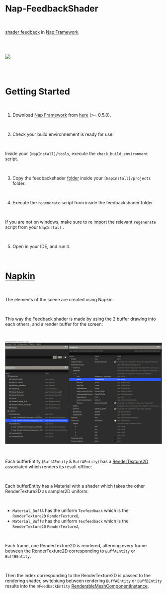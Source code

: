 # Nap-FeedbackShader

<br>

[shader feedback](https://www.shadertoy.com/view/3dsBRl) in [Nap Framework](https://www.napframework.com/)


<br>
<br>

![.](./Assets/imgs/fffffeedback.gif)


<br>
<br>


# Getting Started

<br>

1) Download [Nap Framework](https://www.napframework.com/) from [here](https://github.com/napframework/nap/releases) (>= 0.5.0).

<br>

2) Check your build environnement is ready for use:

<br>

Inside your `[NapInstall]/tools`, execute the `check_build_environment` script.

<br>

3) Copy the feedbackshader [folder](./feedbackshader/) inside your `[NapInstall]/projects` folder.

<br>

4) Execute the `regenerate` script from inside the feedbackshader folder.

<br>

If you are not on windows, make sure to re import the relevant `regenerate` script from your `NapInstall` .

<br>

5) Open in your IDE, and run it.

<br>

# [Napkin](https://github.com/napframework/nap/tree/main/tools/napkin)

<br>

The elements of the scene are created using Napkin.

<br>

This way the Feedback shader is made by using the 2 buffer drawing into each others, and a render buffer for the screen:

<br>

![.](./Assets/imgs/napkingRenderTexture.PNG)

<br>

Each bufferEntity (`BuffAEntity` & `BuffAEntity`) has a [RenderTexture2D](https://docs.nap.tech/d6/d5e/classnap_1_1_render_texture2_d.html) associated which renders its result offline:

<br>

Each bufferEntity has a Material with a shader which takes the other RenderTexture2D as sampler2D uniform:

<br>

* `Material_BuffA` has the uniform `Texfeedback` which is the `RenderTexture2D` `RenderTextureB`,
* `Material_BuffB` has the uniform `Texfeedback` which is the `RenderTexture2D` `RenderTextureA`,  

<br>


Each frame, one RenderTexture2D is rendered, alterning every frame between the RenderTexture2D corresponding to `BuffAEntity` or `BuffBEntity`. 

<br>

Then the index corresponding to the RenderTexture2D is passed to the rendering shader, switchiung between rendering `BuffAEntity` or `BuffBEntity` results into the  `mFeedbackEntity` [RenderableMeshComponentInstance](https://docs.nap.tech/d9/d73/classnap_1_1_renderable_mesh_component_instance.html).
